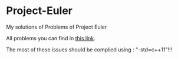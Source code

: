 # Project-Euler
My solutions of Problems of Project Euler 

All problems you can find in [this link](https://projecteuler.net/archives).

The most of these issues should be complied using : "-std=c++11"!!!
